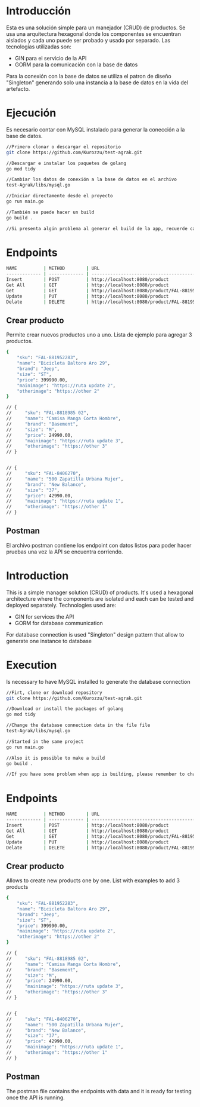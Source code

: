 # Introducción

Esta es una solución simple para un manejador (CRUD) de productos. Se usa una arquitectura hexagonal donde los componentes se encuentran aislados y cada uno puede ser probado y usado por separado.
Las tecnologías utilizadas son:
- GIN para el servicio de la API
- GORM para la comunicación con la base de datos

Para la conexión con la base de datos se utiliza el patron de diseño "Singleton" generando solo una instancia a la base de datos en la vida del artefacto.

# Ejecución

Es necesario contar con MySQL instalado para generar la conección a la base de datos.

```bash
//Primero clonar o descargar el repositorio
git clone https://github.com/Kurozzu/test-agrak.git

//Descargar e instalar los paquetes de golang
go mod tidy

//Cambiar los datos de conexión a la base de datos en el archivo
test-Agrak/libs/mysql.go

//Iniciar directamente desde el proyecto
go run main.go

//También se puede hacer un build
go build .

//Si presenta algún problema al generar el build de la app, recuerde cambiar el GOENV

```
# Endpoints

```bash
NAME          | METHOD        | URL                                         |
------------- | ------------- | ------------------------------------------- |
Insert        | POST          | http://localhost:8080/product               |
Get All       | GET           | http://localhost:8080/product               |
Get           | GET           | http://localhost:8080/product/FAL-881952283 |
Update        | PUT           | http://localhost:8080/product               |
Delate        | DELETE        | http://localhost:8080/product/FAL-881952283 |
```

## Crear producto

Permite crear nuevos productos uno a uno. Lista de ejemplo para agregar 3 productos.
```bash
{
    "sku": "FAL-881952283",
    "name": "Bicicleta Baltoro Aro 29",
    "brand": "Jeep",
    "size": "ST",
    "price": 399990.00,
    "mainimage": "https://ruta update 2",
    "otherimage": "https://other 2"
}

// {
//     "sku": "FAL-8818985 02",
//     "name": "Camisa Manga Corta Hombre",
//     "brand": "Basement",
//     "size": "M",
//     "price": 24990.00,
//     "mainimage": "https://ruta update 3",
//     "otherimage": "https://other 3"
// }


// {
//     "sku": "FAL-8406270",
//     "name": "500 Zapatilla Urbana Mujer",
//     "brand": "New Balance",
//     "size": "37",
//     "price": 42990.00,
//     "mainimage": "https://ruta update 1",
//     "otherimage": "https://other 1"
// }
```

## Postman

El archivo postman contiene los endpoint con datos listos para poder hacer pruebas una vez la API se encuentra corriendo.

# Introduction

This is a simple manager solution (CRUD) of products. It's used a hexagonal architecture where the components are isolated and each can be tested and deployed separately.
Technologies used are:
- GIN for services the API
- GORM for database communication

For database connection is used "Singleton" design pattern that allow to generate one instance to database

# Execution

Is necessary  to have MySQL installed to generate the database connection

```bash
//Firt, clone or download repository
git clone https://github.com/Kurozzu/test-agrak.git

//Download or install the packages of golang
go mod tidy

//Change the database connection data in the file file
test-Agrak/libs/mysql.go

//Started in the same project
go run main.go

//Also it is possible to make a build
go build .

//If you have some problem when app is building, please remember to change the GOENV

```
# Endpoints

```bash
NAME          | METHOD        | URL                                         |
------------- | ------------- | ------------------------------------------- |
Insert        | POST          | http://localhost:8080/product               |
Get All       | GET           | http://localhost:8080/product               |
Get           | GET           | http://localhost:8080/product/FAL-881952283 |
Update        | PUT           | http://localhost:8080/product               |
Delate        | DELETE        | http://localhost:8080/product/FAL-881952283 |
```

## Crear producto

Allows to create new products one by one. List with examples to add 3 products
```bash
{
    "sku": "FAL-881952283",
    "name": "Bicicleta Baltoro Aro 29",
    "brand": "Jeep",
    "size": "ST",
    "price": 399990.00,
    "mainimage": "https://ruta update 2",
    "otherimage": "https://other 2"
}

// {
//     "sku": "FAL-8818985 02",
//     "name": "Camisa Manga Corta Hombre",
//     "brand": "Basement",
//     "size": "M",
//     "price": 24990.00,
//     "mainimage": "https://ruta update 3",
//     "otherimage": "https://other 3"
// }


// {
//     "sku": "FAL-8406270",
//     "name": "500 Zapatilla Urbana Mujer",
//     "brand": "New Balance",
//     "size": "37",
//     "price": 42990.00,
//     "mainimage": "https://ruta update 1",
//     "otherimage": "https://other 1"
// }
```
## Postman

The postman file contains the endpoints with data and it is ready for testing once the API is running.
